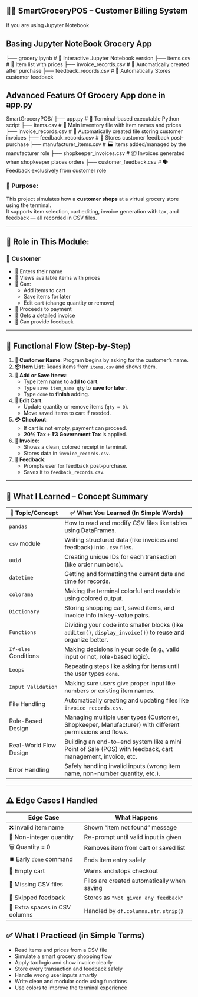 ## 🧑‍💼 SmartGroceryPOS – Customer Billing System
If you are using Jupyter Notebook
## Basing Jupyter NoteBook Grocery App
├── grocery.ipynb              # 📓 Interactive Jupyter Notebook version
├── items.csv                  # 🧺 Item list with prices
├── invoice_records.csv        # 🧾 Automatically created after purchase
├── feedback_records.csv       # 💬 Automatically Stores customer feedback

## Advanced Featurs Of Grocery App done in app.py
SmartGroceryPOS/
├── app.py                     # 🐍 Terminal-based executable Python script
├── items.csv                  # 🧺 Main inventory file with item names and prices
├── invoice_records.csv        # 🧾 Automatically created file storing customer invoices
├── feedback_records.csv       # 💬 Stores customer feedback post-purchase
├── manufacturer_items.csv     # 🏭 Items added/managed by the manufacturer role
├── shopkeeper_invoices.csv    # 📦 Invoices generated when shopkeeper places orders
├── customer_feedback.csv      # 🗣️ Feedback exclusively from customer role

### 🎯 Purpose:
This project simulates how a **customer shops** at a virtual grocery store using the terminal.  
It supports item selection, cart editing, invoice generation with tax, and feedback — all recorded in CSV files.

---
## 👥 Role in This Module:
### 🛒 Customer
- 🔹 Enters their name
- 🔹 Views available items with prices
- 🔹 Can:
  - Add items to cart
  - Save items for later
  - Edit cart (change quantity or remove)
- 🔹 Proceeds to payment
- 🔹 Gets a detailed invoice
- 🔹 Can provide feedback
---
## 🧩 Functional Flow (Step-by-Step)
1. **🧍 Customer Name**: Program begins by asking for the customer’s name.
2. **📦 Item List**: Reads items from `items.csv` and shows them.
3. **🛒 Add or Save Items**:
   - Type item name to **add to cart**.
   - Type `save item_name qty` to **save for later**.
   - Type `done` to **finish** adding.
4. **🧾 Edit Cart**:
   - Update quantity or remove items (`qty = 0`).
   - Move saved items to cart if needed.
5. **💳 Checkout**:
   - If cart is not empty, payment can proceed.
   - **20% Tax + ₹3 Government Tax** is applied.
6. **📄 Invoice**:
   - Shows a clean, colored receipt in terminal.
   - Stores data in `invoice_records.csv`.
7. **💬 Feedback**:
   - Prompts user for feedback post-purchase.
   - Saves it to `feedback_records.csv`.
---
## 📘 What I Learned – Concept Summary
| 🔢 Topic/Concept       | ✅ What You Learned (In Simple Words)                                                                         |
| ---------------------- | ------------------------------------------------------------------------------------------------------------ |
| `pandas`               | How to read and modify CSV files like tables using DataFrames.                                               |
| `csv` module           | Writing structured data (like invoices and feedback) into `.csv` files.                                      |
| `uuid`                 | Creating unique IDs for each transaction (like order numbers).                                               |
| `datetime`             | Getting and formatting the current date and time for records.                                                |
| `colorama`             | Making the terminal colorful and readable using colored output.                                              |
| `Dictionary`           | Storing shopping cart, saved items, and invoice info in key-value pairs.                                     |
| `Functions`            | Dividing your code into smaller blocks (like `additem()`, `display_invoice()`) to reuse and organize better. |
| `If-else` Conditions   | Making decisions in your code (e.g., valid input or not, role-based logic).                                  |
| `Loops`                | Repeating steps like asking for items until the user types `done`.                                           |
| `Input Validation`     | Making sure users give proper input like numbers or existing item names.                                     |
| File Handling          | Automatically creating and updating files like `invoice_records.csv`.                                        |
| Role-Based Design      | Managing multiple user types (Customer, Shopkeeper, Manufacturer) with different permissions and flows.      |
| Real-World Flow Design | Building an end-to-end system like a mini Point of Sale (POS) with feedback, cart management, invoice, etc.  |
| Error Handling         | Safely handling invalid inputs (wrong item name, non-number quantity, etc.).                                 |

---
## ⚠️ Edge Cases I Handled
| Edge Case                         | What Happens                                         |
|----------------------------------|------------------------------------------------------|
| ❌ Invalid item name             | Shown “item not found” message                      |
| 🔢 Non-integer quantity          | Re-prompt until valid input is given                |
| 🗑️ Quantity = 0                  | Removes item from cart or saved list                |
| ⏹️ Early `done` command          | Ends item entry safely                              |
| 🛒 Empty cart                    | Warns and stops checkout                            |
| 📁 Missing CSV files             | Files are created automatically when saving         |
| 💬 Skipped feedback              | Stores as `"Not given any feedback"`                |
| 🧹 Extra spaces in CSV columns   | Handled by `df.columns.str.strip()`                 |

## ✅ What I Practiced (in Simple Terms)
- Read items and prices from a CSV file  
- Simulate a smart grocery shopping flow  
- Apply tax logic and show invoice clearly  
- Store every transaction and feedback safely  
- Handle wrong user inputs smartly  
- Write clean and modular code using functions  
- Use colors to improve the terminal experience

